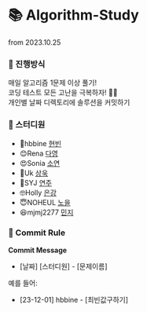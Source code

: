 # 📚 Algorithm-Study
from 2023.10.25
<br>
### 🥇 진행방식
매일 알고리즘 1문제 이상 풀기! 
<br> 
코딩 테스트 모든 고난을 극복하자! 👊🏻
<br>
개인별 날짜 디렉토리에 솔루션을 커밋하기

### 🙋 스터디원
- 🥰hbbine [현빈](https://github.com/hbbine)
- 😊Rena [다영](https://github.com/rena0dayoungKang)
- 😍Sonia [소연](https://github.com/Parksonia)
- 🤩Uk [상욱](https://github.com/WSU9874)
- 🤗SYJ [연주](https://github.com/dev4syj)
- 🤓Holly [은강](https://github.com/disneydreamworker)
- 😇NOHEUL [노을](https://github.com/noheul1030)
- 😆mjmj2277 [민지](https://github.com/mjmj2277)
  
### 📌 Commit Rule
**Commit Message**
- [날짜] [스터디원] - [문제이름]

예를 들어: 
- [23-12-01] hbbine - [최빈값구하기]
  
